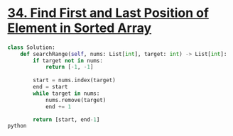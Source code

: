 # [34. Find First and Last Position of Element in Sorted Array](https://leetcode.com/problems/find-first-and-last-position-of-element-in-sorted-array)

####
```python
class Solution:
    def searchRange(self, nums: List[int], target: int) -> List[int]:
        if target not in nums:
            return [-1, -1]
        
        start = nums.index(target)
        end = start
        while target in nums:
            nums.remove(target)
            end += 1

        return [start, end-1]
python